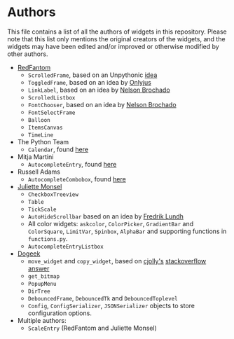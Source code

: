 # Authors
This file contains a list of all the authors of widgets in this repository. Please note that this list only mentions the original creators of the widgets, and the widgets may have been edited and/or improved or otherwise modified by other authors.

- [RedFantom](https://www.github.com/RedFantom)
  * `ScrolledFrame`, based on an Unpythonic [idea](http://tkinter.unpythonic.net/wiki/VerticalScrolledFrame)
  * `ToggledFrame`, based on an idea by [Onlyjus](http://stackoverflow.com/questions/13141259/expandable-and-contracting-frame-in-tkinter)
  * `LinkLabel`, based on an idea by [Nelson Brochado](https://www.github.com/nbro)
  * `ScrolledListbox`
  * `FontChooser`, based on an idea by [Nelson Brochado](https://www.github.com/nbro)
  * `FontSelectFrame`
  * `Balloon`
  * `ItemsCanvas`
  * `TimeLine`
- The Python Team
  * `Calendar`, found [here](http://svn.python.org/projects/sandbox/trunk/ttk-gsoc/samples/ttkcalendar.py)
- Mitja Martini
  * `AutocompleteEntry`, found [here](https://mail.python.org/pipermail/tkinter-discuss/2012-January/003041.html)
- Russell Adams
  * `AutocompleteCombobox`, found [here](https://mail.python.org/pipermail/tkinter-discuss/2012-January/003041.html)
- [Juliette Monsel](https://www.github.com/j4321)
  * `CheckboxTreeview`
  * `Table`
  * `TickScale`
  * `AutoHideScrollbar` based on an idea by [Fredrik Lundh](effbot.org/zone/tkinter-autoscrollbar.htm)
  * All color widgets: `askcolor`, `ColorPicker`, `GradientBar` and `ColorSquare`, `LimitVar`, `Spinbox`, `AlphaBar` and supporting functions in `functions.py`.
  * `AutocompleteEntryListbox`
- [Dogeek](https://github.com/Dogeek)
  * `move_widget` and `copy_widget`, based on [cjolly's](https://stackoverflow.com/users/1036289/cjolly) [stackoverflow answer](https://stackoverflow.com/questions/6285648/can-you-change-a-widgets-parent-in-python-tkinter)
  * `get_bitmap`
  * `PopupMenu`
  * `DirTree`
  * `DebouncedFrame`, `DebouncedTk` and `DebouncedToplevel`
  * `Config`, `ConfigSerializer`, `JSONSerializer` objects to store configuration options.
- Multiple authors:
  * `ScaleEntry` (RedFantom and Juliette Monsel)
